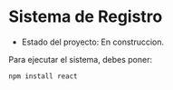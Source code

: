 <h1> Sistema de Registro</h1>


- Estado del proyecto: En construccion.

Para ejecutar el sistema, debes poner:

```npm install react```
